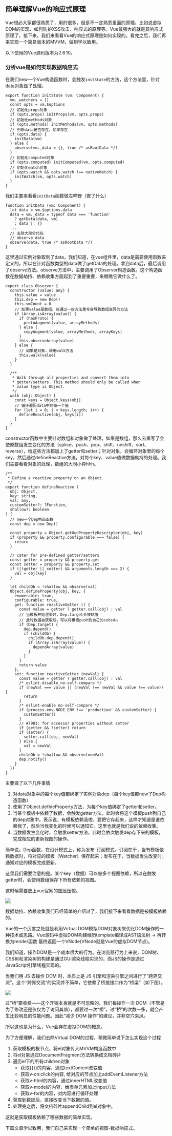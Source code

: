 ## 简单理解Vue的响应式原理

Vue想必大家都很熟悉了，用的很多，但是不一定熟悉里面的原理。比如说虚拟DOM的实现、如何防护XSS攻击、响应式的原理等。Vue最强大的就是其响应式原理了。接下来，我们来看看Vue的响应式原理是如何实现的。看完之后，我们再来实现一个简易版本的MVVM，做到学以致用。

以下使用的Vue源码版本为2.6.10。

### 分析vue是如何实现数据响应式

在我们new一个Vue构造函数时，会触发`initState`的方法，这个方法里，针对data对象做了处理。
```
export function initState (vm: Component) {
  vm._watchers = []
  const opts = vm.$options
  // 初始化props对象
  if (opts.props) initProps(vm, opts.props)
  // 初始化methods对象
  if (opts.methods) initMethods(vm, opts.methods)
  // 判断data是否存在，如果存在
  if (opts.data) {
    initData(vm)
  } else {
    observe(vm._data = {}, true /* asRootData */)
  }
  // 初始化computed对象
  if (opts.computed) initComputed(vm, opts.computed)
  // 初始化watch对象
  if (opts.watch && opts.watch !== nativeWatch) {
    initWatch(vm, opts.watch)
  }
}
```

我们主要来看看`initData`函数做左咩野（做了什么）
```
function initData (vm: Component) {
  let data = vm.$options.data
  data = vm._data = typeof data === 'function'
    ? getData(data, vm)
    : data || {}
  ...
  // 去除大部分代码
  // observe data
  observe(data, true /* asRootData */)
}
```

这里通过实例对象取到了data，我们知道，在vue组件里，data是需要使用函数来定义的，所以在针对函数类型的data做了getData的处理。拿到data后，最后调用了observe方法。observe方法中，主要调用了Observer构造函数。这个构造函数在数据劫持、依赖收集方面起到了重要重要，来瞧瞧它做什么了。

```
export class Observer {
  constructor (value: any) {
    this.value = value
    this.dep = new Dep()
    this.vmCount = 0
    // 如果value是数组，则通过一些方法重写会导致数组变异的方法
    if (Array.isArray(value)) {
      if (hasProto) {
        protoAugment(value, arrayMethods)
      } else {
        copyAugment(value, arrayMethods, arrayKeys)
      }
      this.observeArray(value)
    } else {
      // 如果是对象，调用walk方法
      this.walk(value)
    }
  }

  /**
   * Walk through all properties and convert them into
   * getter/setters. This method should only be called when
   * value type is Object.
   */
  walk (obj: Object) {
    const keys = Object.keys(obj)
    // 循环遍历data中的每一个值
    for (let i = 0; i < keys.length; i++) {
      defineReactive(obj, keys[i])
    }
  }
}
```

constructor函数中主要针对数组和对象做了处理。如果是数组，那么去重写了会使原数组发生变化的方法（splice、push、pop、shift、unshift、sort、reverse），给这些方法都加上了getter和setter；针对对象，会循环对象里的每个key，然后通过defineReactive方法，对每个key、value值做数据劫持的处理。我们主要看看对象的处理，数组的大同小异hhh。

```
/**
 * Define a reactive property on an Object.
 */
export function defineReactive (
  obj: Object,
  key: string,
  val: any,
  customSetter?: ?Function,
  shallow?: boolean
) {
  // new一个Dep构造函数
  const dep = new Dep()

  const property = Object.getOwnPropertyDescriptor(obj, key)
  if (property && property.configurable === false) {
    return
  }

  // cater for pre-defined getter/setters
  const getter = property && property.get
  const setter = property && property.set
  if ((!getter || setter) && arguments.length === 2) {
    val = obj[key]
  }

  let childOb = !shallow && observe(val)
  Object.defineProperty(obj, key, {
    enumerable: true,
    configurable: true,
    get: function reactiveGetter () {
      const value = getter ? getter.call(obj) : val
      // 当模板开始渲染时，Dep.target会被赋值
      // 此时数据被获取后，可以将模板push到自己的subs中。
      if (Dep.target) {
        dep.depend()
        if (childOb) {
          childOb.dep.depend()
          if (Array.isArray(value)) {
            dependArray(value)
          }
        }
      }
      return value
    },
    set: function reactiveSetter (newVal) {
      const value = getter ? getter.call(obj) : val
      /* eslint-disable no-self-compare */
      if (newVal === value || (newVal !== newVal && value !== value)) {
        return
      }
      /* eslint-enable no-self-compare */
      if (process.env.NODE_ENV !== 'production' && customSetter) {
        customSetter()
      }
      // #7981: for accessor properties without setter
      if (getter && !setter) return
      if (setter) {
        setter.call(obj, newVal)
      } else {
        val = newVal
      }
      childOb = !shallow && observe(newVal)
      dep.notify()
    }
  })
}
```

主要做了以下几件事情

1. 对data对象中的每个key值都绑定了实例对象dep（每个key值都new了Dep构造函数）
2. 使用了Object.defineProperty方法，为每个key值绑定了getter和setter。
3. 当某个模板中依赖了数据，会触发getter方法，此时会将这个模板push到自己的dep对象中。表示说，有模板依赖我啦，要把它存起来，这样才知道是谁依赖我了，然后当我变化的时候可以通知它。这里也就是我们说的依赖收集。
4. 当数据发生变化时，会触发setter方法，此时会依次触发dep存下来的模板，完成相应的更新视图的操作。

简单说。Dep函数，在设计模式上，称为发布-订阅模式。订阅在于，当有模板依赖数据时，将对应的模板（Watcher）保存起来；发布在于，当数据发生改变时，通知对应的模板完成更新。

这里我们需要注意的是。某个key（数据）可以被多个视图依赖，所以在触发getter时，会使用数组保存下所有依赖的视图。

这时候需要放上vue官网的图压压惊。

![](data.png)

数据劫持、依赖收集我们已经简单的介绍过了，我们接下来看看数据是被模板依赖的。

Vue的一个厉害之处就是利用Virtual DOM模拟DOM对象树来优化DOM操作的一种技术或思路。Vue源码中虚拟DOM构建经历template编译成AST语法树 -> 再转换为render函数 最终返回一个VNode(VNode就是Vue的虚拟DOM节点)。

我们知道，操作DOM是一个成本很大的行为。在浏览器行为上来说，DOM树、CSS树和渲染树的构建是通过GUI渲染线程实现的，而JS的操作是通过JavaScript引擎线程实现的。

当我们用 JS 去操作 DOM 时，本质上是 JS 引擎和渲染引擎之间进行了“跨界交流”。这个“跨界交流”的实现并不简单，它依赖了桥接接口作为“桥梁”（如下图）。

![](./render.png)

过“桥”要收费——这个开销本身就是不可忽略的。我们每操作一次 DOM（不管是为了修改还是仅仅为了访问其值），都要过一次“桥”。过“桥”的次数一多，就会产生比较明显的性能问题。因此“减少 DOM 操作”的建议，并非空穴来风。

所以这也是为什么，Vue会存在虚拟DOM的概念。

为了方便理解，我们去除Virtual DOM的过程，稍微简单说下怎么实现这个过程

1. 获取模板的根节点，将el对象传入MVVM构造函数中
2. 将el对象通过DocumentFragment方法转换成文档碎片
3. 遍历el下的所有children对象
    - 获取{{}}的内容，通过textContent改变值
    - 获取v-on:click的内容, 给对应的节点加上addEventListener方法
    - 获取v-html的内容，通过innerHTML改变值
    - 获取v-model的内容，给表单元素加上input方法
    - 获取v-for的内容，对内容进行循环处理
4. 获取到数据后，直接改变当下数据的值。
5. 处理完之后，将文档碎片appendChild到el对象中。

这就是获取模板依赖了哪些数据的简单实现。

下篇文章学以致用，我们自己来实现一个简单的视图-数据响应式。